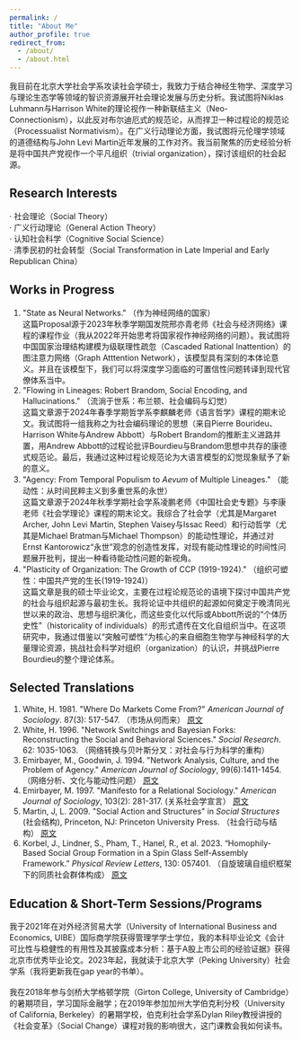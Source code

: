 ```yaml
---
permalink: /
title: "About Me"
author_profile: true
redirect_from: 
  - /about/
  - /about.html
---
```


我目前在北京大学社会学系攻读社会学硕士，我致力于结合神经生物学、深度学习与理论生态学等领域的智识资源展开社会理论发展与历史分析。我试图将Niklas Luhmann与Harrison White的理论视作一种新联结主义（Neo-Connectionism），以此反对布尔迪厄式的规范论，从而捍卫一种过程论的规范论（Processualist Normativism）。在广义行动理论方面，我试图将元伦理学领域的道德结构与John Levi Martin近年发展的工作对齐。我当前聚焦的历史经验分析是将中国共产党视作一个平凡组织（trivial organization），探讨该组织的社会起源。

Research Interests
------
· 社会理论（Social Theory） <br>
· 广义行动理论（General Action Theory） <br>
· 认知社会科学（Cognitive Social Science） <br>
· 清季民初的社会转型（Social Transformation in Late Imperial and Early Republican China）

Works in Progress
------
1. "State as Neural Networks." （作为神经网络的国家） <br>
这篇Proposal源于2023年秋季学期国发院邢亦青老师《社会与经济网络》课程的课程作业（我从2022年开始思考将国家视作神经网络的问题）。我试图将中国国家治理结构建模为级联理性疏忽（Cascaded Rational Inattention）的图注意力网络（Graph Atttention Network），该模型具有深刻的本体论意义。并且在该模型下，我们可以将深度学习面临的可置信性问题转译到现代官僚体系当中。
2. "Flowing in Lineages: Robert Brandom, Social Encoding, and Hallucinations." （流淌于世系：布兰顿、社会编码与幻觉） <br>
这篇文章源于2024年春季学期哲学系李麒麟老师《语言哲学》课程的期末论文。我试图将一组我称之为社会编码理论的思想（来自Pierre Bourideu、Harrison White与Andrew Abbott）与Robert Brandom的推断主义进路并置，用Andrew Abbott的过程论批评Bourdieu与Brandom思想中共存的康德式规范论。最后，我通过这种过程论规范论为大语言模型的幻觉现象赋予了新的意义。
3. "Agency: From Temporal Populism to _Aevum_ of Multiple Lineages." （能动性：从时间民粹主义到多重世系的永世）  <br>
这篇文章源于2024年秋季学期社会学系凌鹏老师《中国社会史专题》与李康老师《社会学理论》课程的期末论文。我综合了社会学（尤其是Margaret Archer, John Levi Martin, Stephen Vaisey与Issac Reed）和行动哲学（尤其是Michael Bratman与Michael Thompson）的能动性理论，并通过对Ernst Kantorowicz“永世”观念的创造性发挥，对现有能动性理论的时间性问题展开批判，提出一种看待能动性问题的新视角。
4. "Plasticity of Organization: The Growth of CCP (1919-1924)." （组织可塑性：中国共产党的生长(1919-1924)） <br>
这篇文章是我的硕士毕业论文，主要在过程论规范论的语境下探讨中国共产党的社会与组织起源与最初生长。我将论证中共组织的起源如何奠定于晚清同光世以来的政治、思想与组织演化，而这些变化以代际或Abbott所说的“个体历史性”（historicality of individuals）的形式遗传在文化自组织当中。在这项研究中，我通过借鉴以“突触可塑性”为核心的来自细胞生物学与神经科学的大量理论资源，挑战社会科学对组织（organization）的认识，并挑战Pierre Bourdieu的整个理论体系。

Selected Translations
------
1. White, H. 1981. "Where Do Markets Come From?" _American Journal of Sociology_. 87(3): 517-547. （市场从何而来） [原文](https://mp.weixin.qq.com/s/ojxeZ3CHAl20aRyZvDkmiw)
2. White, H. 1996. "Network Switchings and Bayesian Forks: Reconstructing the Social and Behavioral Sciences." _Social Research_. 62: 1035-1063. （网络转换与贝叶斯分叉：对社会与行为科学的重构）
3. Emirbayer, M., Goodwin, J. 1994. "Network Analysis, Culture, and the Problem of Agency." _American Journal of Sociology_, 99(6):1411-1454. （网络分析、文化与能动性问题） [原文](https://mp.weixin.qq.com/s/CZUJhwQIQiy0f9-Zw-tw2g)
4. Emirbayer, M. 1997. "Manifesto for a Relational Sociology." _American Journal of Sociology_, 103(2): 281-317. (关系社会学宣言） [原文](https://mp.weixin.qq.com/s/a3jDPRIE8-Guiyh6idL37Q)
5. Martin, J, L. 2009. "Social Action and Structures" in _Social Structures_ (社会结构), Princeton, NJ: Princeton University Press. （社会行动与结构） [原文](https://mp.weixin.qq.com/s/rgspB6g1Y_8rrg2A_z5APw)
6. Korbel, J., Lindner, S., Pham, T., Hanel, R., et al. 2023. “Homophily-Based Social Group Formation in a Spin Glass Self-Assembly Framework.” _Physical Review Letters_, 130:  057401. （自旋玻璃自组织框架下的同质社会群体构成） [原文](https://mp.weixin.qq.com/s/vmCaPcEG8tNJb0PBnzREpA)

Education & Short-Term Sessions/Programs
------
我于2021年在对外经济贸易大学（University of International Business and Economics, UIBE）国际商学院获得管理学学士学位，我的本科毕业论文《会计可比性与稳健性的有用性及其披露成本分析：基于A股上市公司的经验证据》获得北京市优秀毕业论文。2023年起，我就读于北京大学（Peking University）社会学系（我将更新我在gap year的书单）。 <br> <br>
我在2018年参与剑桥大学格顿学院（Girton College, University of Cambridge）的暑期项目，学习国际金融学；在2019年参加加州大学伯克利分校（University of California, Berkeley）的暑期学校，伯克利社会学系Dylan Riley教授讲授的《社会变革》（Social Change）课程对我的影响很大，这门课教会我如何读书。
